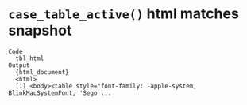 # `case_table_active()` html matches snapshot

    Code
      tbl_html
    Output
      {html_document}
      <html>
      [1] <body><table style="font-family: -apple-system, BlinkMacSystemFont, 'Sego ...

